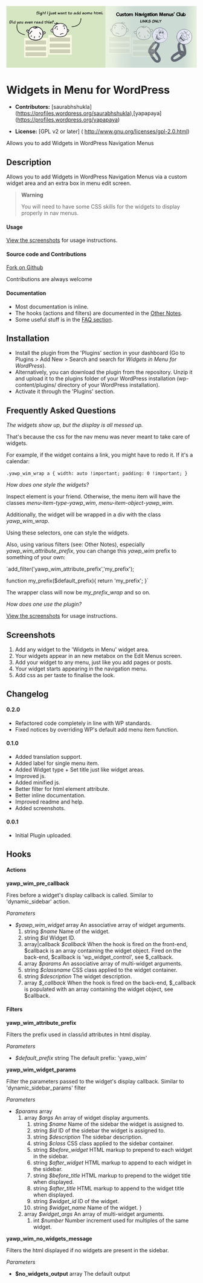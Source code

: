 ![alt text](assets/banner-772x250.png)

# Widgets in Menu for WordPress #

* **Contributors:** [saurabhshukla] (https://profiles.wordpress.org/saurabhshukla),[yapapaya] (https://profiles.wordpress.org/yapapaya)

* **License:** [GPL v2 or later] ( http://www.gnu.org/licenses/gpl-2.0.html)

Allows you to add Widgets in WordPress Navigation Menus

## Description ##

Allows you to add Widgets in WordPress Navigation Menus via a custom widget area and an extra box in menu edit screen.

> **Warning**
> 
> You will need to have some CSS skills for the widgets to display properly in nav menus.

#### Usage ####

[View the screenshots](https://wordpress.org/plugins/widgets-in-menu/screenshots) for usage instructions. 

#### Source code and Contributions ####

[Fork on Github](https://github.com/yapapaya/Widgets-In-Menu-for-WordPress)

Contributions are always welcome

#### Documentation ####

* Most documentation is inline.
* The hooks (actions and filters) are documented in the [Other Notes](https://wordpress.org/plugins/widgets-in-menu/other_notes/).
* Some useful stuff is in the [FAQ section](https://wordpress.org/plugins/widgets-in-menu/faq/).

## Installation ##
* Install the plugin from the 'Plugins' section in your dashboard (Go to Plugins > Add New > Search and search for *Widgets in Menu for WordPress*).
* Alternatively, you can download the plugin from the repository. Unzip it and upload it to the plugins folder of your WordPress installation (wp-content/plugins/ directory of your WordPress installation).
* Activate it through the 'Plugins' section.

## Frequently Asked Questions ##

*The widgets show up, but the display is all messed up.*

That's because the css for the nav menu was never meant to take care of widgets.

For example, if the widget contains a link, you might have to redo it. If it's a calendar:

`.yawp_wim_wrap a {
width: auto !important;
padding: 0 !important;
}`

*How does one style the widgets?*

Inspect element is your friend. Otherwise, the menu item will have the classes *menu-item-type-yawp_wim*, *menu-item-object-yawp_wim*.

Additionally, the widget will be wrapped in a div with the class *yawp_wim_wrap*.

Using these selectors, one can style the widgets.

Also, using various filters (see: Other Notes), especially *yawp_wim_attribute_prefix*, you can change this *yawp_wim* prefix to something of your own:

`add_filter('yawp_wim_attribute_prefix','my_prefix');

function my_prefix($default_prefix){
    return 'my_prefix';
}`

The wrapper class will now be *my_prefix_wrap* and so on.
 
*How does one use the plugin?*

[View the screenshots](https://wordpress.org/plugins/widgets-in-menu/screenshots) for usage instructions. 

## Screenshots ##

1. Add any widget to the 'Widgets in Menu' widget area.
2. Your widgets appear in an new metabox on the Edit Menus screen.
3. Add your widget to any menu, just like you add pages or posts.
4. Your widget starts appearing in the navigation menu.
5. Add css as per taste to finalise the look.

## Changelog ##

#### 0.2.0 ####
* Refactored code completely in line with WP standards.
* Fixed notices by overriding WP's default add menu item function.

#### 0.1.0 ####
* Added translation support.
* Added label for single menu item.
* Added Widget type + Set title just like widget areas.
* Improved js.
* Added minified js.
* Better filter for html element attribute.
* Better inline documentation.
* Improved readme and help.
* Added screenshots.

#### 0.0.1 ####
* Initial Plugin uploaded.


## Hooks ##

#### Actions ####

**yawp_wim_pre_callback**

Fires before a widget's display callback is called. Similar to 'dynamic_sidebar' action.

*Parameters*

 * *$yawp_wim_widget*    array    An associative array of widget arguments.
     1. string *$name* Name of the widget.
     1. string *$id* Widget ID.
     1. array|callback *$callback* When the hook is fired on the front-end, $callback is an array containing the widget object. Fired on the back-end, $callback is 'wp_widget_control', see $_callback.
     1. array *$params* An associative array of multi-widget arguments.
     1. string *$classname* CSS class applied to the widget container.
     1. string *$description* The widget description.
     1. array *$_callback* When the hook is fired on the back-end, $_callback is populated with an array containing the widget object, see $callback.

#### Filters ####

**yawp_wim_attribute_prefix**

Filters the prefix used in class/id attributes in html display.

*Parameters*

 * *$default_prefix*    string   The default prefix: 'yawp_wim'

**yawp_wim_widget_params**

Filter the parameters passed to the widget's display callback. Similar to 'dynamic_sidebar_params' filter

*Parameters*

 * *$params*	array
	 1. array	*$args*	An array of widget display arguments.
		 1. string *$name* Name of the sidebar the widget is assigned to.
		 1. string *$id* ID of the sidebar the widget is assigned to.
		 1. string *$description* The sidebar description.
		 1. string *$class* CSS class applied to the sidebar container.
		 1. string *$before_widget* HTML markup to prepend to each widget in the sidebar.
		 1. string *$after_widget* HTML markup to append to each widget in the sidebar.
		 1. string *$before_title* HTML markup to prepend to the widget title when displayed.
		 1. string *$after_title* HTML markup to append to the widget title when displayed.
		 1. string *$widget_id* ID of the widget.
		 1. string *$widget_name* Name of the widget. }
	 1. array	*$widget_args*	An array of multi-widget arguments.
		 1. int *$number* Number increment used for multiples of the same widget.

**yawp_wim_no_widgets_message**

Filters the html displayed if no widgets are present in the sidebar.

*Parameters*

 * **$no_widgets_output**	array	The default output